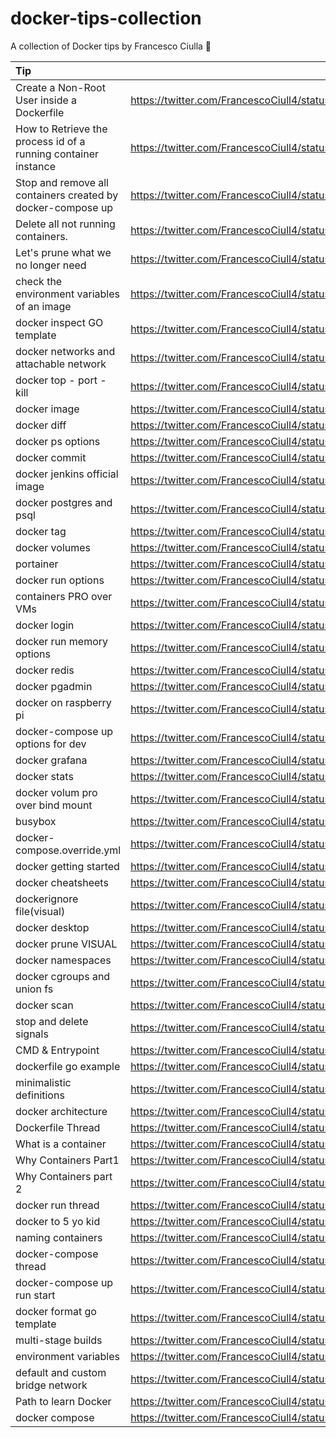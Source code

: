 # docker-tips-collection
A collection of Docker tips by Francesco Ciulla 🐳

| Tip | Link |
| :---         |          ---: |
|Create a Non-Root User inside a Dockerfile|https://twitter.com/FrancescoCiull4/status/1237748044839424001|
| How to Retrieve the process id of a running container instance   |   https://twitter.com/FrancescoCiull4/status/1234799750559432704  |
| Stop and remove all containers created by docker-compose up    |    https://twitter.com/FrancescoCiull4/status/1235994027541098503   |
|Delete all not running containers.|https://twitter.com/FrancescoCiull4/status/1237008958814109696|
|Let's prune what we no longer need|https://twitter.com/FrancescoCiull4/status/1272755695646126082|
|check the environment variables of an image|https://twitter.com/FrancescoCiull4/status/1273515405160714240|
|docker inspect GO template|https://twitter.com/FrancescoCiull4/status/1274206197852319744|
|docker networks and attachable network|https://twitter.com/FrancescoCiull4/status/1275063025171484672|
|docker top - port - kill|https://twitter.com/FrancescoCiull4/status/1276042640530780160|
|docker image |https://twitter.com/FrancescoCiull4/status/1276937630484246528|
|docker diff|https://twitter.com/FrancescoCiull4/status/1276756079901319168|
|docker ps options|https://twitter.com/FrancescoCiull4/status/1281974865633972225|
|docker commit|https://twitter.com/FrancescoCiull4/status/1282640965799424001|
|docker jenkins official image|https://twitter.com/FrancescoCiull4/status/1283349040588038148|
|docker postgres and psql|https://twitter.com/FrancescoCiull4/status/1284001658020798466|
|docker tag|https://twitter.com/FrancescoCiull4/status/1284494800851472389|
|docker volumes|https://twitter.com/FrancescoCiull4/status/1284739700901675008|
|portainer|https://twitter.com/FrancescoCiull4/status/1285080402307276801|
|docker run options|https://twitter.com/FrancescoCiull4/status/1285459732300431360|
|containers PRO over VMs|https://twitter.com/FrancescoCiull4/status/1285632881474314240|
|docker login |https://twitter.com/FrancescoCiull4/status/1285827756144680961|
|docker run memory options|https://twitter.com/FrancescoCiull4/status/1286177059182608385|
|docker redis|https://twitter.com/FrancescoCiull4/status/1286673172142739456|
|docker pgadmin|https://twitter.com/FrancescoCiull4/status/1286889562887905280|
|docker on raspberry pi|https://twitter.com/FrancescoCiull4/status/1287292084467228674|
|docker-compose up options for dev|https://twitter.com/FrancescoCiull4/status/1287664001674076162|
|docker grafana|https://twitter.com/FrancescoCiull4/status/1288209701684092929|
|docker stats|https://twitter.com/FrancescoCiull4/status/1288733018618826752|
|docker volum pro over bind mount|https://twitter.com/FrancescoCiull4/status/1290213940891398144|
|busybox|https://twitter.com/FrancescoCiull4/status/1290524981877706752|
|docker-compose.override.yml|https://twitter.com/FrancescoCiull4/status/1290873254912184320|
|docker getting started|https://twitter.com/FrancescoCiull4/status/1292487593041502208|
|docker cheatsheets|https://twitter.com/FrancescoCiull4/status/1293824129171300352|
|dockerignore file(visual) |https://twitter.com/FrancescoCiull4/status/1299687691303424002|
|docker desktop|https://twitter.com/FrancescoCiull4/status/1302651884705124354|
|docker prune VISUAL|https://twitter.com/FrancescoCiull4/status/1305731554535239681|
|docker namespaces|https://twitter.com/FrancescoCiull4/status/1306822488568082432|
|docker cgroups and union fs|https://twitter.com/FrancescoCiull4/status/1307211162552070144|
|docker scan|https://twitter.com/FrancescoCiull4/status/1307574372828418048|
|stop and delete signals|https://twitter.com/FrancescoCiull4/status/1308375594997084161|
|CMD & Entrypoint|https://twitter.com/FrancescoCiull4/status/1311930231033393152|
|dockerfile go example|https://twitter.com/FrancescoCiull4/status/1314077962858364929|
|minimalistic definitions|https://twitter.com/FrancescoCiull4/status/1318150257306443778|
|docker architecture|https://twitter.com/FrancescoCiull4/status/1385742322189709314|
|Dockerfile Thread| https://twitter.com/FrancescoCiull4/status/1386613370271551488|
|What is a container|https://twitter.com/FrancescoCiull4/status/1386905181170896900|
|Why Containers Part1|https://twitter.com/FrancescoCiull4/status/1387279411741958150|
|Why Containers part 2 |https://twitter.com/FrancescoCiull4/status/1387662189318877185|
|docker run thread|https://twitter.com/FrancescoCiull4/status/1388006161916497920|
|docker to 5 yo kid|https://twitter.com/FrancescoCiull4/status/1388855367392763906|
|naming containers|https://twitter.com/FrancescoCiull4/status/1389110833800699904|
|docker-compose thread|https://twitter.com/FrancescoCiull4/status/1389834251697336325|
|docker-compose up run start|https://twitter.com/FrancescoCiull4/status/1390181283083526147|
|docker format go template|https://twitter.com/FrancescoCiull4/status/1390581714720808961|
|multi-stage builds|https://twitter.com/FrancescoCiull4/status/1390912190094381057|
|environment variables|https://twitter.com/FrancescoCiull4/status/1393448190729465856|
|default and custom bridge network|https://twitter.com/FrancescoCiull4/status/1393788399316881410|
|Path to learn Docker|https://twitter.com/FrancescoCiull4/status/1394886763127181315|
|docker compose|https://twitter.com/FrancescoCiull4/status/1395248125602942976|

